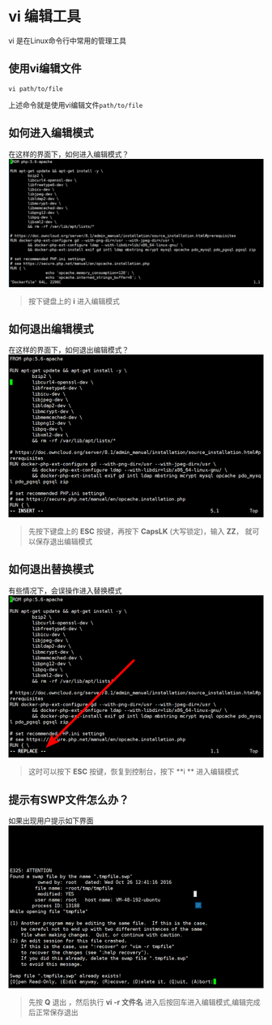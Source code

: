 # vi 编辑工具
vi 是在Linux命令行中常用的管理工具

## 使用vi编辑文件
```
vi path/to/file
```
上述命令就是使用vi编辑文件`path/to/file`

## 如何进入编辑模式
在这样的界面下，如何进入编辑模式？
![](image/sp161026_123403.png)

> 按下键盘上的 **i** 进入编辑模式

## 如何退出编辑模式
 在这样的界面下，如何退出编辑模式？
 ![](image/sp161026_123505.png)
 
 > 先按下键盘上的 **ESC** 按键，再按下 **CapsLK** (大写锁定)，输入 **ZZ**， 就可以保存退出编辑模式
 
## 如何退出替换模式
 有些情况下，会误操作进入替换模式
 ![](image/sp161026_123747.png)
 > 这时可以按下 **ESC** 按键，恢复到控制台，按下 **i ** 进入编辑模式
 
## 提示有SWP文件怎么办？
如果出现用户提示如下界面
![](image/sp161026_124403.png)

> 先按 **Q** 退出 ，然后执行 **vi -r 文件名** 进入后按回车进入编辑模式,编辑完成后正常保存退出